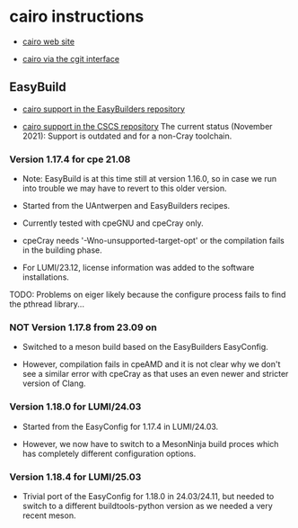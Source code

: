 # cairo instructions

-   [cairo web site](https://www.cairographics.org/)
  
-   [cairo via the cgit interface](https://cgit.freedesktop.org/cairo/)


## EasyBuild

-   [cairo support in the EasyBuilders repository](https://github.com/easybuilders/easybuild-easyconfigs/tree/develop/easybuild/easyconfigs/c/cairo)

-   [cairo support in the CSCS repository](https://github.com/eth-cscs/production/tree/master/easybuild/easyconfigs/c/cairo)
    The current status (November 2021): Support is outdated and for a non-Cray toolchain.


### Version 1.17.4 for cpe 21.08

-   Note: EasyBuild is at this time still at version 1.16.0, so in case we
    run into trouble we may have to revert to this older version.

-   Started from the UAntwerpen and EasyBuilders recipes.

-   Currently tested with cpeGNU and cpeCray only.

   -   cpeCray needs '-Wno-unsupported-target-opt' or the compilation fails in the
       building phase.

-   For LUMI/23.12, license information was added to the software installations.

TODO: Problems on eiger likely because the configure process fails to find the pthread library...


### **NOT** Version 1.17.8 from 23.09 on

-   Switched to a meson build based on the EasyBuilders EasyConfig.
  
-   However, compilation fails in cpeAMD and it is not clear why we don't
    see a similar error with cpeCray as that uses an even newer and stricter
    version of Clang.


### Version 1.18.0 for LUMI/24.03

-   Started from the EasyConfig for 1.17.4 in LUMI/24.03.
  
-   However, we now have to switch to a MesonNinja build proces which has completely 
    different configuration options.

 
### Version 1.18.4 for LUMI/25.03

-   Trivial port of the EasyConfig for 1.18.0 in 24.03/24.11, but needed to switch 
    to a different buildtools-python version as we needed a very recent meson.
  
